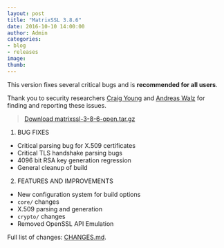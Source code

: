 ```yaml
---
layout: post
title: "MatrixSSL 3.8.6"
date: 2016-10-10 14:00:00
author: Admin
categories:
- blog
- releases
image:
thumb:
---
```

This version fixes several critical bugs and is **recommended for all users**.

Thank you to security researchers [Craig Young](http://www.tripwire.com/state-of-security/contributors/craig-young/) and [Andreas Walz](http://ivesk.hs-offenburg.de/) for finding and reporting these issues.

> <i class="fa fa-download"></i> [Download matrixssl-3-8-6-open.tar.gz](https://github.com/matrixssl/matrixssl/archive/3-8-6-open.tar.gz)

1. BUG FIXES
 - Critical parsing bug for X.509 certificates
 - Critical TLS handshake parsing bugs
 - 4096 bit RSA key generation regression
 - General cleanup of build
2. FEATURES AND IMPROVEMENTS
 - New configuration system for build options
 - `core/` changes
 - X.509 parsing and generation
 - `crypto/` changes
 - Removed OpenSSL API Emulation

Full list of changes: [CHANGES.md](https://github.com/matrixssl/matrixssl/blob/master/CHANGES.md).

